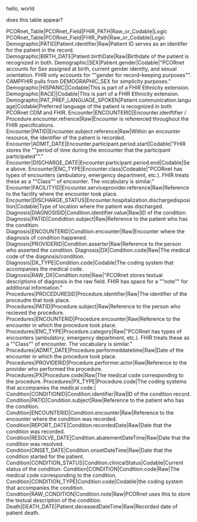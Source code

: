 hello, world

does this table appear?

PCORnet_Table|PCORnet_Field|FHIR_PATH|Raw_or_Codable|Logic
PCORnet_Table|PCORnet_Field|FHIR_Path|Raw_or_Codable|Logic
Demographic|PATID|Patient.identifier|Raw|Patient ID serves as an identifer for the patient in the record.
Demographic|BIRTH_DATE|Patient.birthDate|Raw|Birthdate of the patient is recognized in both.
Demographic|SEX|Patient.gender|Codable|"PCORnet accounts for Sex assigned at birth, current gender identity, and sexual orientation. FHIR only accounts for ""gender for record-keeping purposes"". CAMPFHIR pulls from DEMOGRAPHIC_SEX for simplicity purposes."
Demographic|HISPANIC||Codable|This is part of a FHIR Ethnicity extension.
Demographic|RACE||Codable|This is part of a FHIR Ethnicity extension.
Demographic|PAT_PREF_LANGUAGE_SPOKEN|Patient.communication.language|Codable|Preferred language of the patient is recognized in both PCORnet CDM and FHIR.
Encounter|ENCOUNTERID|Encounter.idenftifier / Procedure.encounter.refrence|Raw|Encounter is referenced throughout the FHIR specifications.
Encounter|PATID|Encounter.subject.reference|Raw|Within an encounter resource, the identifier of the patient is recorded.
Encounter|ADMIT_DATE|Encounter.participant.period.start|Codable|"FHIR stores the ""period of time during the encounter that the participant participated""."
Encounter|DISCHARGE_DATE|Encounter.participant.period.end|Codable|See above.
Encounter|ENC_TYPE|Encounter.class|Codeable|"PCORnet has types of encounters (ambulatory, emergency department, etc.). FHIR treats these as a ""Class"" of encounter. The vocabulary is similar."
Encounter|FACILITYID|Encounter.serviceprovider.reference|Raw|Reference to the facility where the encounter took place.
Encounter|DISCHARGE_STATUS|Encounter.hospitalization.dischargedisposition|Codable|Type of location where the patient was discharged.
Diagnosis|DIAGNOSISID|Condition.identifier.value|Raw|ID of the condition.
Diagnosis|PATID|Condidtion.subject|Raw|Reference to the patient who has the condition.
Diagnosis|ENCOUNTERID|Condition.encounter|Raw|Encounter where the diagnosis of condition happened.
Diagnosis|PROVIDERID|Condition.asserter|Raw|Reference to the person who asserted the condition.
Diagnosis|DX|Condition.code|Raw|The medical code of the diagnosis/condition.
Diagnosis|DX_TYPE|Condition.code|Codable|The coding system that accompanies the medical code.
Diagnosis|RAW_DX|Condition.note|Raw|"PCORnet stores textual descriptions of diagnosis in the raw field. FHIR has space for a ""note"" for additional information."
Procedures|PROCEDURESID|Procedure.identifier|Raw|The identifier of the proceudre that took place.
Procedures|PATID|Procedure.subject|Raw|Reference to the person who recieved the procedure.
Procedures|ENCOUNTERID|Procedure.encounter|Raw|Reference to the encounter in which the procedure took place.
Procedures|ENC_TYPE|Procedure.category|Raw|"PCORnet has types of encounters (ambulatory, emergency department, etc.). FHIR treats these as a ""Class"" of encounter. The vocabulary is similar."
Procedures|ADMIT_DATE|Procedure.performeddatetime|Raw|Date of the encounter in which the procedure took place.
Procedures|PROVIDERID|Procedure.performer.actor|Raw|Reference to the provider who performed the procedure.
Procedures|PX|Procedure.code|Raw|The medical code corresponding to the procedure.
Procedures|PX_TYPE|Procedure.code|The coding systems that accompanies the medical code.|
Condition|CONDITIONID|Condition.identifier|Raw|ID of the condition record.
Condition|PATID|Condition.subject|Raw|Reference to the patient who has the condition.
Condition|ENCOUNTERID|Condition.encounter|Raw|Reference to the encounter where the condition was recorded.
Condition|REPORT_DATE|Condition.recordedDate|Raw|Date that the condition was recorded.
Condition|RESOLVE_DATE|Condition.abatementDateTime|Raw|Date that the condition was resolved.
Condition|ONSET_DATE|Condition.onsetDateTime|Raw|Date that the condition started for the patient.
Condition|CONDITION_STATUS|Condition.clinicalStatus|Codable|Current status of the condition.
Condition|CONDITION|Condition.code|Raw|The medical code corresponding to the condition.
Condition|CONDITION_TYPE|Condition.code|Codable|the coding system that accompanies the condition.
Condition|RAW_CONDITION|Condition.note|Raw|PCORnet uses this to store the textual description of the condition.
Death|DEATH_DATE|Patient.deceasedDateTime|Raw|Recorded date of patient death.
